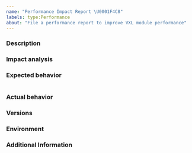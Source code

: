 ```yaml
---
name: "Performance Impact Report \U0001F4C8"
labels: type:Performance
about: "File a performance report to improve VXL module performance"
---
```


<!-- The text within this markup is a comment, and is intended to provide
guidelines to open an issue for the VXL repository. This text will not
be part of the issue. -->


<!-- Before submitting an issue, please check that your issue has not been
already filed. -->

### Description

<!-- Description of the proposed implementation change. -->

### Impact analysis

<!-- Detailed analysis of the impact of the current implementation in terms of
performance, and how another implementation would benefit the performance of the
toolkit, including the benefits/downsides of both approaches. -->

### Expected behavior

<!-- What you expect the performance to be reasonable. Include a snippet of
what the code would look like. -->
```none
```

<!-- Provide a minimal, complete, compilable, and verifiable example (commonly
abbreviated as MWE, Minimal Working Example, or sometimes referred to as SSEE,
Short, Self Contained, Correct (Compilable) Example, SSCCE) or code snippet,
either through a GitHub gist (https://gist.github.com/) or providing your own
files (including your source code, `CMakeLists.txt` file if applicable, and your
data) that shows the performance improvement of the change. -->

### Actual behavior

<!-- What actually happens. -->

### Versions

<!-- If a tagged version, you can get this information by inspecting the
`VXL_VERSION_MAJOR` `VXL_VERSION_MINOR` and `VXL_VERSION_PATCH` variables.

If the commit number is required, run `$ git rev-parse --short HEAD`. -->

### Environment

<!-- Which your hardware, OS, CMake, and compiler versions are, or your Python
and installed package versions are. -->

### Additional Information

<!-- Any additional information, configuration or data that might be necessary
to reproduce the issue. -->


<!-- **Note**: Use issues for their purpose; issues are not for code help.-->
